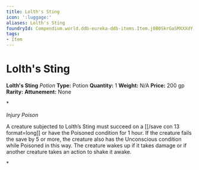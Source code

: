```yaml
---
title: Lolth's Sting
icon: ':luggage:'
aliases: Lolth's Sting
foundryId: Compendium.world.ddb-eureka-ddb-items.Item.j0B0SkrGaSMXXXdY
tags:
- Item
---
```


# Lolth's Sting

**Lolth's Sting**
_Potion_
**Type:** Potion
**Quantity:** 1
**Weight:** N/A
**Price:** 200 gp
**Rarity:** 
**Attunement:** None

*<p>*Injury Poison*

A creature subjected to Lolth’s Sting must succeed on a [[/save con 13 format=long]] or have the Poisoned condition for 1 hour. If the creature fails the save by 5 or more, the creature also has the Unconscious condition while Poisoned in this way. The creature wakes up if it takes damage or if another creature takes an action to shake it awake.</p>*